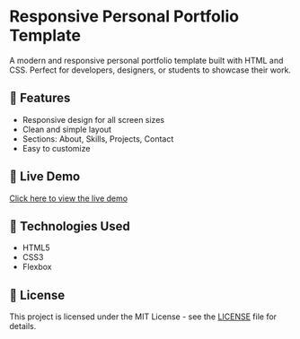 # Responsive Personal Portfolio Template

A modern and responsive personal portfolio template built with HTML and CSS. Perfect for developers, designers, or students to showcase their work.

## 🌟 Features
- Responsive design for all screen sizes
- Clean and simple layout
- Sections: About, Skills, Projects, Contact
- Easy to customize

## 🚀 Live Demo
[Click here to view the live demo](https://github.com/Himanshu-jha0606)

## 📁 Technologies Used
- HTML5
- CSS3
- Flexbox

## 📝 License
This project is licensed under the MIT License - see the [LICENSE](LICENSE) file for details.
